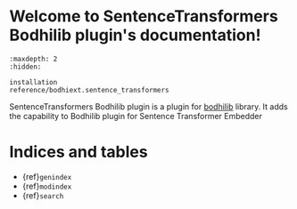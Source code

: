 Welcome to SentenceTransformers Bodhilib plugin's documentation!
================================================================

```{toctree}
:maxdepth: 2
:hidden:

installation
reference/bodhiext.sentence_transformers
```

SentenceTransformers Bodhilib plugin is a plugin for [bodhilib](https://github.com/bodhisearch/bodhilib) library. It adds the capability to Bodhilib plugin for Sentence Transformer Embedder

# Indices and tables

- {ref}`genindex`
- {ref}`modindex`
- {ref}`search`
